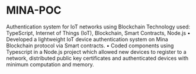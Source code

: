 # MINA-POC

Authentication system for IoT networks using Blockchain
Technology used: TypeScript, Internet of Things (IoT), Blockchain, Smart Contracts, Node.js
•	Developed a lightweight IoT device authentication system on Mina Blockchain protocol via Smart contracts.
•	Coded components using Typescript in a Node.js project which allowed new devices to register to a network, distributed public key certificates and authenticated devices with minimum computation and memory.
